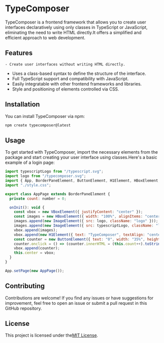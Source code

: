 # TypeComposer

TypeComposer is a frontend framework that allows you to create user interfaces declaratively using only classes in TypeScript or JavaScript, eliminating the need to write HTML directly.It offers a simplified and efficient approach to web development.

## Features

    - Create user interfaces without writing HTML directly.

- Uses a class-based syntax to define the structure of the interface.
- Full TypeScript support and compatibility with JavaScript.
- Easily integratable with other frontend frameworks and libraries.
- Style and positioning of elements controlled via CSS.

## Installation

You can install TypeComposer via npm:

```bash
npm create typecomposer@latest
```

## Usage

To get started with TypeComposer, import the necessary elements from the package and start creating your user interface using classes.Here's a basic example of a login page:

```js
import typescriptLogo from "/typescript.svg";
import logo from "/typecomposer.svg";
import { App, BorderPaneElement, ButtonElement, H1Element, HBoxElement, ImageElement, VBoxElement } from "typecomposer";
import "./style.css";

export class AppPage extends BorderPaneElement {
  private count: number = 0;

  onInit(): void {
    const vbox = new VBoxElement({ justifyContent: "center" });
    const images = new HBoxElement({ width: "100%", alignItems: "center", justifyContent: "center" });
    images.append(new ImageElement({ src: logo, className: "logo" }));
    images.append(new ImageElement({ src: typescriptLogo, className: "logo" }));
    vbox.append(images);
    vbox.append(new H1Element({ text: "TypeComposer", textAlign: "center", color: "#fcfffa" }));
    const counter = new ButtonElement({ text: "0", width: "35%", height: "50px", alignSelf: "center" });
    counter.onclick = () => (counter.innerHTML = (this.count++).toString());
    vbox.append(counter);
    this.center = vbox;
  }
}

App.setPage(new AppPage());
```

## Contributing

Contributions are welcome! If you find any issues or have suggestions for improvement, feel free to open an issue or submit a pull request in this GitHub repository.

## License

This project is licensed under the[MIT License](LICENSE).

```

```
